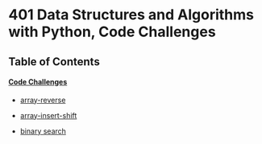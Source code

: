 
# 401  Data Structures and Algorithms with Python, Code Challenges
## Table of Contents

#### [Code Challenges](https://github.com/BelalElolahi/data-structures-and-algorithms/tree/main/python/code_challenges)
   * [array-reverse](https://github.com/BelalElolahi/data-structures-and-algorithms/blob/main/python/code_challenges/array-reverse/README.md)


   * [array-insert-shift](https://github.com/BelalElolahi/data-structures-and-algorithms/blob/main/python/code_challenges/array-insert-shift/README.md)

   * [binary search](https://github.com/BelalElolahi/data-structures-and-algorithms/blob/main/python/code_challenges/array-binary-search/README.md)




